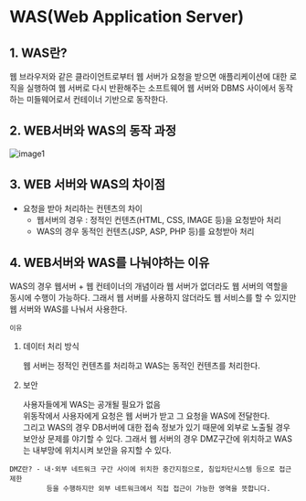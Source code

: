 # WAS(Web Application Server)
## 1. WAS란?
웹 브라우저와 같은 클라이언트로부터 웹 서버가 요청을 받으면 애플리케이션에
대한 로직을 실행하여 웹 서버로 다시 반환해주는 소프트웨어
웹 서버와 DBMS 사이에서 동작하는 미들웨어로서 컨테이너 기반으로 동작한다.

## 2. WEB서버와 WAS의 동작 과정
![image1](https://user-images.githubusercontent.com/74235102/108307188-da179380-71f0-11eb-8a30-616f64001845.PNG)

## 3. WEB 서버와 WAS의 차이점
* 요청을 받아 처리하는 컨텐츠의 차이
    * 웹서버의 경우 : 정적인 컨텐츠(HTML, CSS, IMAGE 등)을 요청받아 처리
    * WAS의 경우 동적인 컨텐츠(JSP, ASP, PHP 등)를 요청받아 처리

## 4. WEB서버와 WAS를 나눠야하는 이유
WAS의 경우 웹서버 + 웹 컨테이너의 개념이라 웹 서버가 없더라도 웹 서버의 역할을 동시에 수행이 가능하다.
그래서 웹 서버를 사용하지 않더라도 웹 서비스를 할 수 있지만 웹 서버와 WAS를 나눠서 사용한다.

    이유

1. 데이터 처리 방식

    웹 서버는 정적인 컨텐츠를 처리하고 WAS는 동적인 컨텐츠를 처리한다.
2. 보안

    사용자들에게 WAS는 공개될 필요가 없음<br>
    위동작에서 사용자에게 요청은 웹 서버가 받고 그 요청을 WAS에 전달한다.<br>
    그리고 WAS의 경우 DB서버에 대한 접속 정보가 있기 때문에 외부로 노출될 경우 보안상 문제를 야기할 수 있다.
    그래서 웹 서버의 경우 DMZ구간에 위치하고 WAS는 내부망에 위치시켜 보안을 유지할 수 있다.

```
DMZ란? - 내·외부 네트워크 구간 사이에 위치한 중간지점으로, 침입차단시스템 등으로 접근 제한
         등을 수행하지만 외부 네트워크에서 직접 접근이 가능한 영역을 뜻합니다.
```
